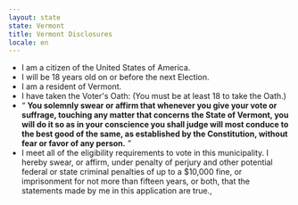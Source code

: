 ```yaml
---
layout: state
state: Vermont
title: Vermont Disclosures
locale: en
---
```


* I am a citizen of the United States of America.
* I will be 18 years old on or before the next Election.
* I am a resident of Vermont.
* I have taken the Voter's Oath: (You must be at least 18 to take the Oath.)
* &ldquo; **You solemnly swear or affirm that whenever you give your vote or suffrage, touching any matter that concerns the State of Vermont, you will do it so as in your conscience you shall judge will most conduce to the best good of the same, as established by the Constitution, without fear or favor of any person.**  &rdquo;
* I meet all of the eligibility requirements to vote in this municipality. I hereby swear, or affirm, under penalty of perjury and other potential federal or state criminal penalties of up to a $10,000 fine, or imprisonment for not more than fifteen years, or both, that the statements made by me in this application are true.,
